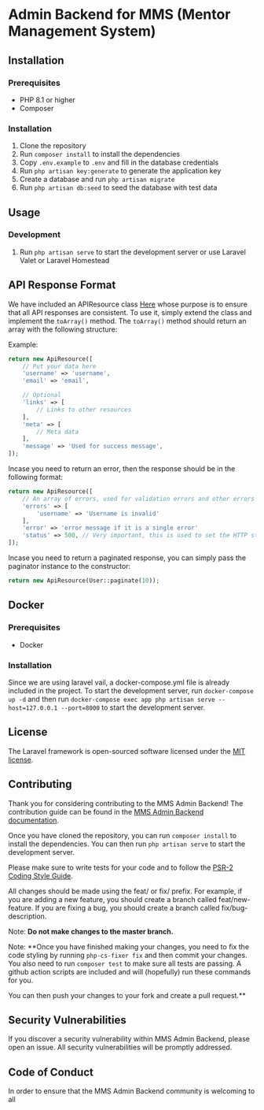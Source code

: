# Admin Backend for MMS (Mentor Management System)

## Installation

### Prerequisites

- PHP 8.1 or higher
- Composer

### Installation

1. Clone the repository
2. Run `composer install` to install the dependencies
3. Copy `.env.example` to `.env` and fill in the database credentials
4. Run `php artisan key:generate` to generate the application key
5. Create a database and run `php artisan migrate`
6. Run `php artisan db:seed` to seed the database with test data

## Usage

### Development

1. Run `php artisan serve` to start the development server or use Laravel Valet or Laravel Homestead

## API Response Format

We have included an APIResource class [Here](app/Http/Resources/ApiResource.php)  whose purpose is to ensure that all API responses are consistent. To use it, simply extend the class and implement the `toArray()` method. The `toArray()` method should return an array with the following structure:

Example:

```php
return new ApiResource([
    // Put your data here
    'username' => 'username',
    'email' => 'email',

    // Optional
    'links' => [
        // Links to other resources
    ],
    'meta' => [
        // Meta data    
    ],
    'message' => 'Used for success message',
]);
```

Incase you need to return an error, then the response should be in the following format:

```php
return new ApiResource([
    // An array of errors, used for validation errors and other errors
    'errors' => [
        'username' => 'Username is invalid'
    ],
    'error' => 'error message if it is a single error'
    'status' => 500, // Very important, this is used to set the HTTP status code
]);
```

Incase you need to return a paginated response, you can simply pass the paginator instance to the constructor:

```php
return new ApiResource(User::paginate(10));
```

## Docker

### Prerequisites

- Docker

### Installation

Since we are using laravel vail, a docker-compose.yml file is already included in the project. To start the development server, run `docker-compose up -d` and then run `docker-compose exec app php artisan serve --host=127.0.0.1 --port=8000` to start the development server.

## License

The Laravel framework is open-sourced software licensed under the [MIT license](https://opensource.org/licenses/MIT).

## Contributing

Thank you for considering contributing to the MMS Admin Backend! The contribution guide can be found in the [MMS Admin Backend documentation](../../README.md).

Once you have cloned the repository, you can run `composer install` to install the dependencies. You can then run `php artisan serve` to start the development server.

Please make sure to write tests for your code and to follow the [PSR-2 Coding Style Guide](https://www.php-fig.org/psr/psr-2/).

All changes should be made using the feat/ or fix/ prefix. For example, if you are adding a new feature, you should create a branch called feat/new-feature. If you are fixing a bug, you should create a branch called fix/bug-description.

Note: **Do not make changes to the master branch.**

Note: **Once you have finished making your changes, you need to fix the code styling by running `php-cs-fixer fix` and then commit your changes. You also need to run `composer test` to make sure all tests are passing. A github action scripts are included and will (hopefully) run these commands for you.

You can then push your changes to your fork and create a pull request.**

## Security Vulnerabilities

If you discover a security vulnerability within MMS Admin Backend, please open an issue. All security vulnerabilities will be promptly addressed.

## Code of Conduct

In order to ensure that the MMS Admin Backend community is welcoming to all
